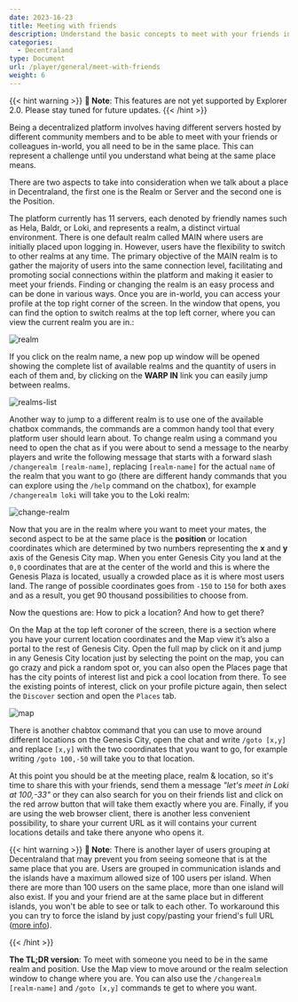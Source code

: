 ```yaml
---
date: 2023-16-23
title: Meeting with friends
description: Understand the basic concepts to meet with your friends in world
categories:
  - Decentraland
type: Document
url: /player/general/meet-with-friends
weight: 6
---
```


{{< hint warning >}}
**🚧 Note**: This features are not yet supported by Explorer 2.0. Please stay tuned for future updates.
{{< /hint >}}

Being a decentralized platform involves having different servers hosted by different community members and to be able to meet with your friends or colleagues in-world, you all need to be in the same place. This can represent a challenge until you understand what being at the same place means.

There are two aspects to take into consideration when we talk about a place in Decentraland, the first one is the Realm or Server and the second one is the Position.

The platform currently has 11 servers, each denoted by friendly names such as Hela, Baldr, or Loki, and represents a realm, a distinct virtual environment. There is one default realm called MAIN where users are initially placed upon logging in. However, users have the flexibility to switch to other realms at any time. The primary objective of the MAIN realm is to gather the majority of users into the same connection level, facilitating and promoting social connections within the platform and making it easier to meet your friends. Finding or changing the realm is an easy process and can be done in various ways. Once you are in-world, you can access your profile at the top right corner of the screen. In the window that opens, you can find the option to switch realms at the top left corner, where you can view the current realm you are in.: 


![realm](/images/media/realm.png)

If you click on the realm name, a new pop up window will be opened showing the complete list of available realms and the quantity of users in each of them and, by clicking on the **WARP IN** link you can easily jump between realms.

![realms-list](/images/media/realms-list.png)

Another way to jump to a different realm is to use one of the available chatbox commands, the commands are a common handy tool that every platform user should learn about. To change realm using a command you need to open the chat as if you were about to send a message to the nearby players and write the following message that starts with a forward slash `/changerealm [realm-name]`, replacing `[realm-name]` for the actual `name` of the realm that you want to go (there are different handy commands that you can explore using the `/help` command on the chatbox), for example `/changerealm loki` will take you to the Loki realm:  

![change-realm](/images/media/change-realm.png)

Now that you are in the realm where you want to meet your mates, the second aspect to be at the same place is the **position** or location coordinates which are determined by two numbers representing the **x** and **y** axis of the Genesis City map. When you enter Genesis City you land at the `0,0` coordinates that are at the center of the world and this is where the Genesis Plaza is located, usually a crowded place as it is where most users land. The range of possible coordinates goes from `-150` to `150` for both axes and as a result, you get 90 thousand possibilities to choose from.     

Now the questions are: How to pick a location? And how to get there?

On the Map at the top left coroner of the screen, there is a section where you have your current location coordinates and the Map view it’s also a portal to the rest of Genesis City. Open the full map by click on it and jump in any Genesis City location just by selecting the point on the map, you can go crazy and pick a random spot or, you can also open the Places page that has the city points of interest list and pick a cool location from there. To see the existing points of interest, click on your profile picture again, then select the `Discover` section and open the `Places` tab.

![map](/images/media/map.png)

There is another chabtox command that you can use to move around different locations on the Genesis City, open the chat and write `/goto [x,y]` and replace `[x,y]` with the two coordinates that you want to go, for example writing `/goto 100,-50` will take you to that location.

At this point you should be at the meeting place, realm & location, so it's time to share this with your friends, send them a message *"let's meet in Loki at 100,-33"* or they can also search for you on their friends list and click on the red arrow button that will take them exactly where you are. Finally, if you are using the web browser client, there is another less convenient possibility, to share your current URL as it will contains your current locations details and take there anyone who opens it.

{{< hint warning >}}
**📔 Note**: There is another layer of users grouping at Decentraland that may prevent you from seeing someone that is at the same place that you are. Users are grouped in communication islands and the islands have a maximum allowed size of 100 users per island. When there are more than 100 users on the same place, more than one island will also exist. If you and your friend are at the same place but in different islands, you won't be able to see or talk to each other. To workaround this you can try to force the island by just copy/pasting your friend's full URL ([more info](https://adr.decentraland.org/adr/ADR-70)).

{{< /hint >}}



**The TL;DR version**:
To meet with someone you need to be in the same realm and position. Use the Map view to move around or the realm selection window to change where you are. You can also use the `/changerealm [realm-name]` and `/goto [x,y]` commands te get to where you want.
